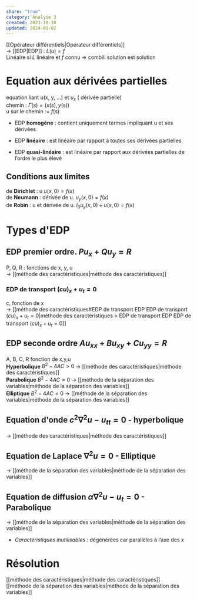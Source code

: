 ```yaml
---  
share: "true"  
category: Analyse 3  
created: 2023-10-18  
updated: 2024-01-02  
---  
```

  
[[Opérateur différentiels|Opérateur différentiels]]  
→ [[EDP|EDP]] : $L(u)=f$  
Linéaire si $L$ linéaire et $f$ connu => combili solution est solution  
  
# Equation aux dérivées partielles  
equation liant u(x, y, …) et $u_x$ ( dérivée partielle)  
chemin : $\Gamma(s)=(x(s),y(s))$  
u sur le chemin := $f(s)$  
  
  
- EDP **homogène** : contient uniquement termes impliquant u et ses dérivées  
  
- EDP **linéaire** : est linéaire par rapport à toutes ses dérivées partielles    
  
- EDP **quasi-linéaire** : est linéaire par rapport aux dérivées partielles de l’ordre le plus élevé  
## Conditions aux limites  
de **Dirichlet** : u               $u(x,0)=f(x)$  
de **Neumann** :  dérivée de u.   $u_y(x,0)=f(x)$  
de **Robin** :  u et dérivée de u.  $l_{0}u_y(x,0)+u(x,0)=f(x)$  
# Types d'EDP  
## EDP premier ordre. $Pu_x+Qu_y=R$  
P, Q, R : fonctions de x, y, u  
→ [[méthode des caractéristiques|méthode des caractéristiques]]  
### EDP de transport $(cu)_{x}+u_{t}= 0$  
c, fonction de x  
→ [[méthode des caractéristiques#EDP de transport EDP EDP de transport $(cu)_{x}+u_{t}= 0$|méthode des caractéristiques > EDP de transport EDP EDP de transport $(cu)_{x}+u_{t}= 0$]]  
## EDP seconde ordre $Au_{xx}+Bu_{xy}+Cu_{yy}=R$  
A, B, C, R fonction de x,y,u   
**Hyperbolique** $B^{2}-4AC>0$ → [[méthode des caractéristiques|méthode des caractéristiques]]  
**Parabolique** $B^{2}-4AC=0$ → [[méthode de la séparation des variables|méthode de la séparation des variables]]  
**Elliptique** $B^{2}-4AC<0$ → [[méthode de la séparation des variables|méthode de la séparation des variables]]  
## Equation d'onde $c^{2}\nabla^{2}u-u_{tt}=0$ - hyperbolique  
→ [[méthode des caractéristiques|méthode des caractéristiques]]  
## Equation de Laplace ${}\nabla^{2}u=0$ - Elliptique  
→ [[méthode de la séparation des variables|méthode de la séparation des variables]]  
## Equation de diffusion ${}\alpha \nabla^{2}u-u_{t}=0$ - Parabolique  
→ [[méthode de la séparation des variables|méthode de la séparation des variables]]  
  
- *Caractéristiques inutilisables* : dégénérées car parallèles à l’axe des x  
# Résolution  
[[méthode des caractéristiques|méthode des caractéristiques]]  
[[méthode de la séparation des variables|méthode de la séparation des variables]]  
